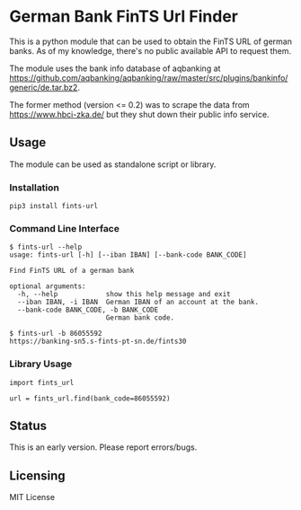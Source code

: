 # German Bank FinTS Url Finder
This is a python module that can be used to obtain the FinTS URL of german banks.
As of my knowledge, there's no public available API to request them.

The module uses the bank info database of aqbanking at
https://github.com/aqbanking/aqbanking/raw/master/src/plugins/bankinfo/generic/de.tar.bz2.

The former method (version <= 0.2) was to scrape the data from https://www.hbci-zka.de/
    but they shut down their public info service.

## Usage
The module can be used as standalone script or library.

### Installation
```
pip3 install fints-url
```

### Command Line Interface
```
$ fints-url --help
usage: fints-url [-h] [--iban IBAN] [--bank-code BANK_CODE]

Find FinTS URL of a german bank

optional arguments:
  -h, --help            show this help message and exit
  --iban IBAN, -i IBAN  German IBAN of an account at the bank.
  --bank-code BANK_CODE, -b BANK_CODE
                        German bank code.
```

```
$ fints-url -b 86055592
https://banking-sn5.s-fints-pt-sn.de/fints30
```
### Library Usage
```
import fints_url

url = fints_url.find(bank_code=86055592)
```
## Status
This is an early version. Please report errors/bugs.

## Licensing
MIT License
